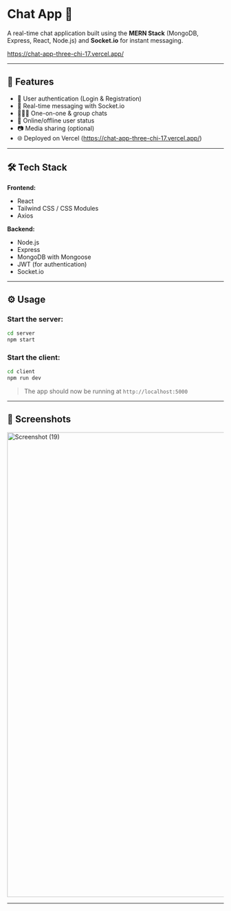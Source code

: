 
# Chat App 💬

A real-time chat application built using the **MERN Stack** (MongoDB, Express, React, Node.js) and **Socket.io** for instant messaging.

https://chat-app-three-chi-17.vercel.app/

---

## 🚀 Features

- 🔐 User authentication (Login & Registration)
- 💬 Real-time messaging with Socket.io
- 🧑‍🤝‍🧑 One-on-one & group chats
- 📡 Online/offline user status
- 📷 Media sharing (optional)
- 🌐 Deployed on Vercel (https://chat-app-three-chi-17.vercel.app/)

---

## 🛠️ Tech Stack

**Frontend:**
- React
- Tailwind CSS / CSS Modules
- Axios

**Backend:**
- Node.js
- Express
- MongoDB with Mongoose
- JWT (for authentication)
- Socket.io

---

## ⚙️ Usage

### Start the server:

```bash
cd server
npm start
```

### Start the client:

```bash
cd client
npm run dev
```

> The app should now be running at `http://localhost:5000`

---


## 📸 Screenshots

<img width="1920" height="1080" alt="Screenshot (19)" src="https://github.com/user-attachments/assets/7570b014-07cc-49a4-9db7-766bdf61cef6" />


---

